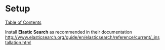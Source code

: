 # Setup

[Table of Contents](/README.md)

Install **Elastic Search** as recommended in their documentation http://www.elasticsearch.org/guide/en/elasticsearch/reference/current/_installation.html
